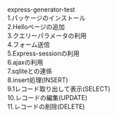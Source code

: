 express-generator-test  
1.パッケージのインストール  
2.Helloページの追加  
3.クエリーパラメータの利用  
4.フォーム送信  
5.Express-sessionの利用  
6.ajaxの利用  
7.sqliteとの連係  
8.insert処理(INSERT)  
9.1レコード取り出して表示(SELECT)  
10.レコードの編集(UPDATE)  
11.レコードの削除(DELETE)